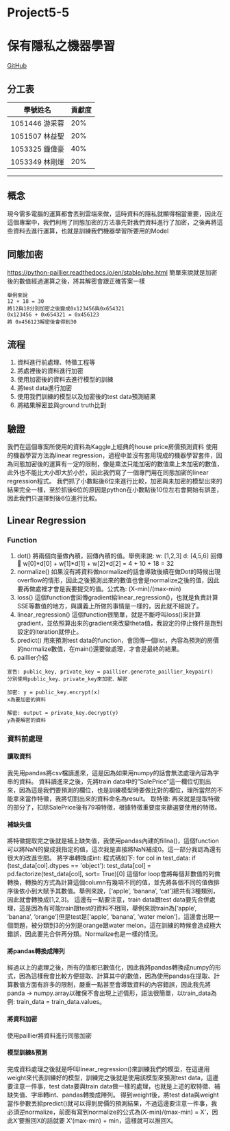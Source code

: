 # Project5-5
# 保有隱私之機器學習
[GitHub](https://github.com/cislab-yzu/Project5-5_Open)
## 分工表
| 學號姓名 | 貢獻度 |
| -------- | -------- | 
| 1051446 游采蓉     | 20%   | 
| 1051507 林益聖     | 20%    |
| 1053325 鐘偉豪     | 40%    | 
| 1053349 林剛煇     | 20%    | 

---

## 概念
現今需多電腦的運算都會丟到雲端來做，這時資料的隱私就顯得相當重要，因此在這個專案中，我們利用了同態加密的方法事先對我們資料進行了加密，之後再將這些資料去進行運算，也就是訓練我們機器學習所要用的Model
## 同態加密
https://python-paillier.readthedocs.io/en/stable/phe.html
簡單來說就是加密後的數值經過運算之後，將其解密會跟正確答案一樣
```
舉例來說
12 + 18 = 30
將12與18分別加密之後變成0x123456與0x654321
0x123456 + 0x654321 = 0x456123
將 0x456123解密後會得到30
```
## 流程
1. 資料進行前處理、特徵工程等
2. 將處裡後的資料進行加密
3. 使用加密後的資料去進行模型的訓練
4. 將test data進行加密
5. 使用我們訓練的模型以及加密後的test data預測結果
6. 將結果解密並與ground truth比對
## 驗證
我們在這個專案所使用的資料為Kaggle上經典的house price房價預測資料
使用的機器學習方法為linear regression，過程中並沒有套用現成的機器學習套件，因為同態加密後的運算有一定的限制，像是乘法只能加密的數值乘上未加密的數值，此外也不能比大小即大於小於，因此我們寫了一個專門用在同態加密的linear regression程式。
我們抓了小數點後6位來進行比較，加密與未加密的模型出來的結果完全一樣，至於抓後6位的原因是python在小數點後10位左右會開始有誤差，因此我們只選擇到後6位進行比較。

## Linear Regression
### Function
1.	dot()
將兩個向量做內積，回傳內積的值。舉例來說:
w:	[1,2,3]
d:	[4,5,6]
回傳  w[0]*d[0] + w[1]*d[1] + w[2]*d[2] = 4 + 10 + 18 = 32
2.	normalize()
如果沒有將資料做normalize的話會導致後續在做Dot的時候出現overflow的情形，因此之後預測出來的數值也會是normalize之後的值，因此要再做處裡才會是我要提交的值。公式為: (X-min)/(max-min)
3.	loss()
這個function會回傳gradient給linear_regression()，也就是負責計算SSE等數值的地方，與講義上所做的事情是一樣的，因此就不細說了。
4.	linear_regression()
這個function很簡單，就是不斷呼叫loss()來計算gradient，並依照算出來的gradient來改變theta值，我設定的停止條件是跑到設定的iteration就停止。
5.	predict()
用來預測test data的function，會回傳一個list，內容為預測的房價的normalize數值，在main()還要做處理，才會是最終的結果。
6.  paillier介紹
```
宣告: public_key, private_key = paillier.generate_paillier_keypair()
分別使用public_key、private_key來加密、解密
```
```
加密: y = public_key.encrypt(x)
x為要加密的資料
```
```
解密: output = private_key.decrypt(y)
y為要解密的資料
```

### 資料前處理
#### 讀取資料
我先用pandas將csv檔讀進來，這是因為如果用numpy的話會無法處理內容為字串的資料。
資料讀進來之後，先將train data中的”SalePrice”這一欄位切割出來，因為這是我們要預測的欄位，也是訓練模型時要做比對的欄位，理所當然的不能拿來當作特徵，我將切割出來的資料命名為result。
取特徵:
再來就是提取特徵的部分了，扣除SalePrice後有79項特徵，根據特徵重要度來篩選要使用的特徵。
#### 補缺失值
將特徵提取完之後就是補上缺失值，我使用pandas內建的fillna()，這個function可以將NaN的變成我指定的值，這次我是直接將NaN補成0。這一部分我認為還有很大的改進空間。
	將字串轉換成int:
		程式碼如下:
		for col in test_data:
   			 if (test_data[col].dtypes == 'object'):
     			   test_data[col] = pd.factorize(test_data[col], sort= True)[0]
這個for loop會將每個非數值的列做轉換，轉換的方式為計算這個column有幾項不同的值，並先將各個不同的值做排序後依小到大賦予其數值。舉例來說，[‘apple’, ‘banana’, ‘cat’]總共有3種類別，因此就會轉換成[1,2,3]。
這邊有一點要注意，train data跟test data要先合併處理，這是因為有可能train跟test的資料不相同，舉例來說train為[‘apple’, ‘banana’, ’orange’]但是test是[‘apple’, ‘banana’, ’water melon’]，這邊會出現一個問題，被分類到3的分別是orange跟water melon，這在訓練的時候會造成極大錯誤，因此要先合併再分類。Normalize也是一樣的情況。
#### 將pandas轉換成陣列
經過以上的處理之後，所有的值都已數值化，因此我將pandas轉換成numpy的形式，因為這樣我會比較方便提取、計算其中的數值，因為使用pandas在提取、計算數值方面有許多的限制，嚴重一點甚至會導致資料的內容錯誤，因此我先將panda -> numpy.array以確保不會出現上述情形，語法很簡單，以train_data為例: train_data = train_data.values。
#### 將資料加密
使用paillier將資料進行同態加密
#### 模型訓練&預測
完成資料處理之後就是呼叫linear_regression()來訓練我們的模型，在這邊用weight來代表訓練好的模型，訓練完之後就是使用該模型來預測test data，這邊要注意一件事，test data要與train data做一樣的處理，也就是上述的取特徵、補缺失值、字串轉int、pandas轉換成陣列。
得到weight後，將test data與weight當作參數丟給predict()就可以得到房價的預測結果，不過這邊要注意一件事，我必須逆normalize，前面有寫到normalize的公式為(X-min)/(max-min) = X’，因此X’要推回X的話就要 X’(max-min) + min，這樣就可以推回X。

